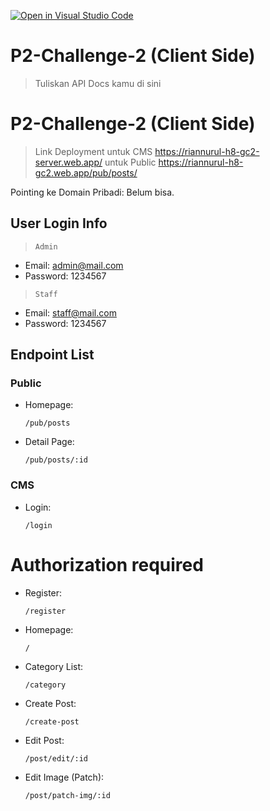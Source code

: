 [![Open in Visual Studio Code](https://classroom.github.com/assets/open-in-vscode-2e0aaae1b6195c2367325f4f02e2d04e9abb55f0b24a779b69b11b9e10269abc.svg)](https://classroom.github.com/online_ide?assignment_repo_id=15477902&assignment_repo_type=AssignmentRepo)
# P2-Challenge-2 (Client Side)

> Tuliskan API Docs kamu di sini

# P2-Challenge-2 (Client Side)

> Link Deployment
untuk CMS
<https://riannurul-h8-gc2-server.web.app/>
untuk Public
<https://riannurul-h8-gc2.web.app/pub/posts/>

Pointing ke Domain Pribadi:
Belum bisa.

## User Login Info

> `Admin`

- Email: <admin@mail.com>
- Password: 1234567

> `Staff`

- Email: <staff@mail.com>
- Password: 1234567


## Endpoint List


### Public
- Homepage:


    ```
    /pub/posts
    ```


- Detail Page:


    ```
    /pub/posts/:id
    ```

### CMS
- Login:


    ```
    /login
    ```

# Authorization required

- Register:

    ```
    /register
    ```

- Homepage:


    ```
    /
    ```

- Category List:


    ```
    /category
    ```


- Create Post:


    ```
    /create-post
    ```


- Edit Post:


    ```
    /post/edit/:id
    ```


- Edit Image (Patch):


    ```
    /post/patch-img/:id
    ```
